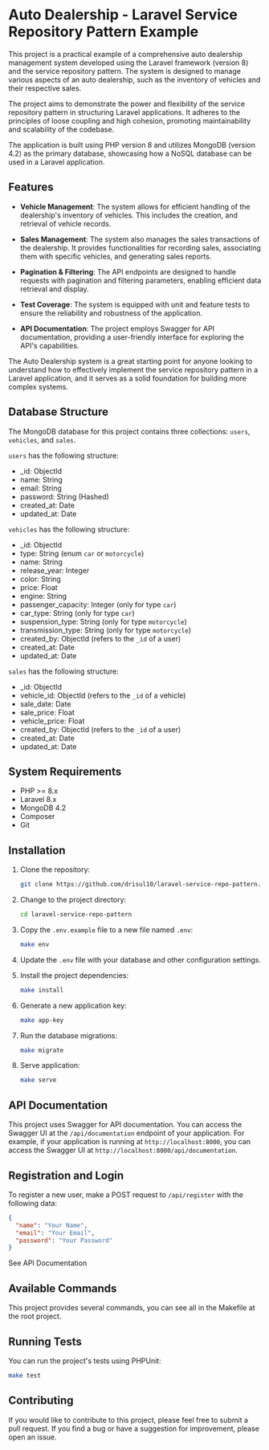 # Auto Dealership - Laravel Service Repository Pattern Example

This project is a practical example of a comprehensive auto dealership management system developed using the Laravel framework (version 8) and the service repository pattern. The system is designed to manage various aspects of an auto dealership, such as the inventory of vehicles and their respective sales.

The project aims to demonstrate the power and flexibility of the service repository pattern in structuring Laravel applications. It adheres to the principles of loose coupling and high cohesion, promoting maintainability and scalability of the codebase.

The application is built using PHP version 8 and utilizes MongoDB (version 4.2) as the primary database, showcasing how a NoSQL database can be used in a Laravel application.

## Features

- **Vehicle Management**: The system allows for efficient handling of the dealership's inventory of vehicles. This includes the creation, and retrieval of vehicle records.

- **Sales Management**: The system also manages the sales transactions of the dealership. It provides functionalities for recording sales, associating them with specific vehicles, and generating sales reports.

- **Pagination & Filtering**: The API endpoints are designed to handle requests with pagination and filtering parameters, enabling efficient data retrieval and display.

- **Test Coverage**: The system is equipped with unit and feature tests to ensure the reliability and robustness of the application.

- **API Documentation**: The project employs Swagger for API documentation, providing a user-friendly interface for exploring the API's capabilities.

The Auto Dealership system is a great starting point for anyone looking to understand how to effectively implement the service repository pattern in a Laravel application, and it serves as a solid foundation for building more complex systems.

## Database Structure

The MongoDB database for this project contains three collections: `users`, `vehicles`, and `sales`.

`users` has the following structure:

- _id: ObjectId
- name: String
- email: String
- password: String (Hashed)
- created_at: Date
- updated_at: Date

`vehicles` has the following structure:

- _id: ObjectId
- type: String (enum `car` or `motorcycle`)
- name: String
- release_year: Integer
- color: String
- price: Float
- engine: String
- passenger_capacity: Integer (only for type `car`)
- car_type: String (only for type `car`)
- suspension_type: String (only for type `motorcycle`)
- transmission_type: String (only for type `motorcycle`)
- created_by: ObjectId (refers to the `_id` of a user)
- created_at: Date
- updated_at: Date

`sales` has the following structure:

- _id: ObjectId
- vehicle_id: ObjectId (refers to the `_id` of a vehicle)
- sale_date: Date
- sale_price: Float
- vehicle_price: Float
- created_by: ObjectId (refers to the `_id` of a user)
- created_at: Date
- updated_at: Date

## System Requirements

- PHP >= 8.x
- Laravel 8.x
- MongoDB 4.2
- Composer
- Git

## Installation

1. Clone the repository:

   ```bash
   git clone https://github.com/drisul10/laravel-service-repo-pattern.git
   ```

2. Change to the project directory:

   ```bash
   cd laravel-service-repo-pattern
   ```

3. Copy the `.env.example` file to a new file named `.env`:

   ```bash
   make env
   ```

4. Update the `.env` file with your database and other configuration settings.

5. Install the project dependencies:

   ```bash
   make install
   ```

6. Generate a new application key:

   ```bash
   make app-key
   ```

7. Run the database migrations:

   ```bash
   make migrate
   ```

8. Serve application:

   ```bash
   make serve
   ```

## API Documentation

This project uses Swagger for API documentation. You can access the Swagger UI at the `/api/documentation` endpoint of your application. For example, if your application is running at `http://localhost:8000`, you can access the Swagger UI at `http://localhost:8000/api/documentation`.

## Registration and Login

To register a new user, make a POST request to `/api/register` with the following data:

```json
{
  "name": "Your Name",
  "email": "Your Email",
  "password": "Your Password"
}
```

See API Documentation

## Available Commands

This project provides several commands, you can see all in the Makefile at the root project.

## Running Tests

You can run the project's tests using PHPUnit:

```bash
make test
```

## Contributing

If you would like to contribute to this project, please feel free to submit a pull request. If you find a bug or have a suggestion for improvement, please open an issue.

